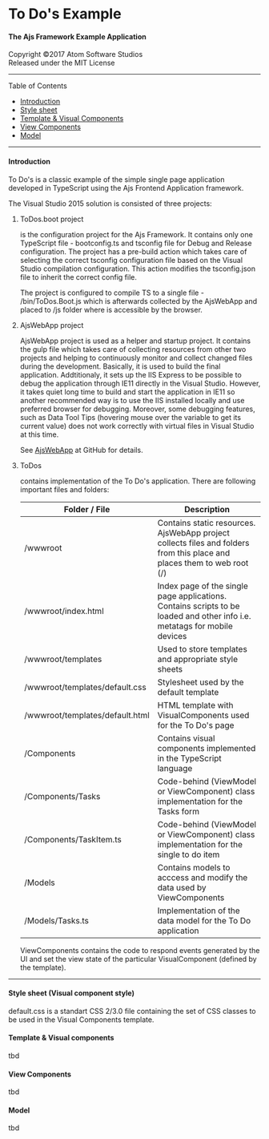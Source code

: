 # To Do's Example
#### The Ajs Framework Example Application

Copyright &copy;2017 Atom Software Studios<br>
Released under the MIT License

---

Table of Contents

- [Introduction](#introduction)
- [Style sheet](#style-sheet-visual-component-style)
- [Template & Visual Components](#template-visual-components)
- [View Components](#view-components)
- [Model](#model)

---

#### Introduction

To Do's is a classic example of the simple single page application developed
in TypeScript using the Ajs Frontend Application framework.

The Visual Studio 2015 solution is consisted of three projects:

1) ToDos.boot project

    is the configuration project for the Ajs Framework. It contains only one
    TypeScript file - bootconfig.ts and tsconfig file for Debug and Release configuration.
    The project has a pre-build action which takes care of selecting the correct tsconfig
    configuration file based on the Visual Studio compilation configuration. This action
    modifies the tsconfig.json file to inherit the correct config file.

    The project is configured to compile TS to a single file - /bin/ToDos.Boot.js which is
    afterwards collected by the AjsWebApp and placed to /js folder where is accessible by
    the browser.

2) AjsWebApp project

    AjsWebApp project is used as a helper and startup project. It contains the gulp file
    which takes care of collecting resources from other two projects and helping to continuously
    monitor and collect changed files during the development. Basically, it is used to build the
    final application. Addtitionaly, it sets up the IIS Express to be possible to debug the
    application through IE11 directly in the Visual Studio. However, it takes quiet long time
    to build and start the application in IE11 so another recommended way is to use the IIS
    installed locally and use preferred browser for debugging. Moreover, some debugging features,
    such as Data Tool Tips (hovering mouse over the variable to get its current value) does not work
    correctly with virtual files in Visual Studio at this time.

    See [AjsWebApp](https://github.com/atomsoftwarestudios/AjsWebApp) at GitHub for details.

3) ToDos

    contains implementation of the To Do's application. There are following important files and
    folders:

    Folder / File                   | Description
    ------------------------------- | -----------
    /wwwroot                        | Contains static resources. AjsWebApp project collects files and folders from this place and places them to web root (/)
    /wwwroot/index.html             | Index page of the single page applications. Contains scripts to be loaded and other info i.e. metatags for mobile devices
    /wwwroot/templates              | Used to store templates and appropriate style sheets
    /wwwroot/templates/default.css  | Stylesheet used by the default template
    /wwwroot/templates/default.html | HTML template with VisualComponents used for the To Do's page
    /Components                     | Contains visual components implemented in the TypeScript language
    /Components/Tasks               | Code-behind (ViewModel or ViewComponent) class implementation for the Tasks form
    /Components/TaskItem.ts         | Code-behind (ViewModel or ViewComponent) class implementation for the single to do item
    /Models                         | Contains models to acccess and modify the data used by ViewComponents
    /Models/Tasks.ts                | Implementation of the data model for the To Do application
    
    ViewComponents contains the code to respond events generated by the UI and set the view state of the
    particular VisualComponent (defined by the template).

---

#### Style sheet (Visual component style)

default.css is a standart CSS 2/3.0 file containing the set of CSS classes to be used in the Visual Components
template.

#### Template & Visual components

tbd

#### View Components

tbd

#### Model

tbd